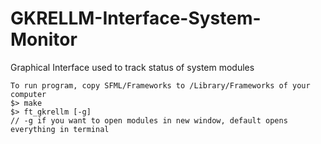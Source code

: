 # GKRELLM-Interface-System-Monitor
Graphical Interface used to track status of system modules



```
To run program, copy SFML/Frameworks to /Library/Frameworks of your computer
$> make
$> ft_gkrellm [-g] 
// -g if you want to open modules in new window, default opens everything in terminal
```
